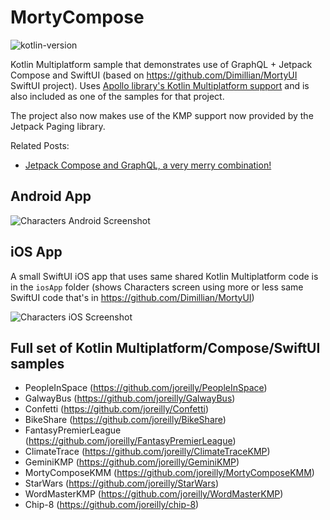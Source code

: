 # MortyCompose

![kotlin-version](https://img.shields.io/badge/kotlin-2.2.0-blue?logo=kotlin)


Kotlin Multiplatform sample that demonstrates use of GraphQL + Jetpack Compose and SwiftUI (based on https://github.com/Dimillian/MortyUI SwiftUI project).
Uses [Apollo library's Kotlin Multiplatform support](https://www.apollographql.com/docs/android/essentials/get-started-multiplatform/) and is also included as one of the samples for that project.

The project also now makes use of the KMP support now provided by the Jetpack Paging library.


Related Posts:
* [Jetpack Compose and GraphQL, a very merry combination!](https://johnoreilly.dev/posts/jetpack-compose-graphql/)


## Android App

![Characters Android Screenshot](/art/characters_screenshot.png?raw=true)




## iOS App

A small SwiftUI iOS app that uses same shared Kotlin Multiplatform code is in the `iosApp` folder
 (shows Characters screen using more or less same SwiftUI code that's in https://github.com/Dimillian/MortyUI)

![Characters iOS Screenshot](/art/characters_screenshot_ios.png?raw=true)


## Full set of Kotlin Multiplatform/Compose/SwiftUI samples

*  PeopleInSpace (https://github.com/joreilly/PeopleInSpace)
*  GalwayBus (https://github.com/joreilly/GalwayBus)
*  Confetti (https://github.com/joreilly/Confetti)
*  BikeShare (https://github.com/joreilly/BikeShare)
*  FantasyPremierLeague (https://github.com/joreilly/FantasyPremierLeague)
*  ClimateTrace (https://github.com/joreilly/ClimateTraceKMP)
*  GeminiKMP (https://github.com/joreilly/GeminiKMP)
*  MortyComposeKMM (https://github.com/joreilly/MortyComposeKMM)
*  StarWars (https://github.com/joreilly/StarWars)
*  WordMasterKMP (https://github.com/joreilly/WordMasterKMP)
*  Chip-8 (https://github.com/joreilly/chip-8)
